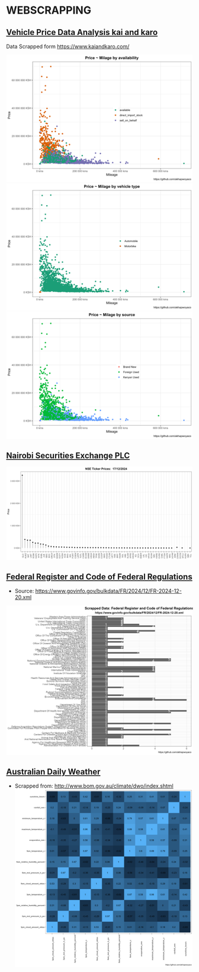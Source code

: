 # WEBSCRAPPING

## [Vehicle Price Data Analysis kai and karo](vehicles_data/analysis)

Data Scrapped form <https://www.kaiandkaro.com/>

![mile_price_availability](vehicles_data/analysis/mile_price_availability_plot.png) ![mile_price_make](vehicles_data/analysis/mile_price_make_plot.png)\
![mile_price_source](vehicles_data/analysis/mile_price_source_plot.png)

## [Nairobi Securities Exchange PLC](NSE)

![Today Prices](NSE/today_prices.png)

## [Federal Register and Code of Federal Regulations](./FEDREG_NOTICES)

-   Source: <https://www.govinfo.gov/bulkdata/FR/2024/12/FR-2024-12-20.xml>

![Top Agencies](./FEDREG_NOTICES/top_agencies_plot.png)

## [Australian Daily Weather](./AustralianWeather)

-   Scrapped from: <http://www.bom.gov.au/climate/dwo/index.shtml> ![](./AustralianWeather/corr_plot.png)
